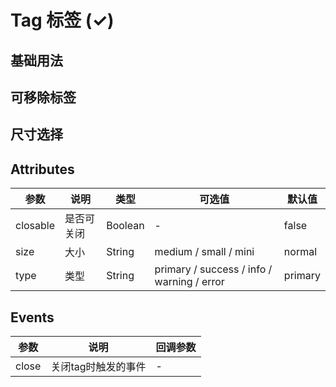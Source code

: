 
# Tag 标签 (✓)

## 基础用法
 <m-tag />

## 可移除标签
<m-tag-remove />

## 尺寸选择
<m-tag-size />

## Attributes

| 参数      | 说明          | 类型      | 可选值                           | 默认值  |
|---------- |-------------- |---------- |--------------------------------  |-------- |
| closable | 是否可关闭 | Boolean | - | false |
| size | 大小 | String | medium / small / mini | normal |
| type | 类型 | String | primary / success / info / warning / error | primary |

## Events

| 参数      | 说明          | 回调参数 |
|---------- |-------------- |---------- |
| close | 关闭tag时触发的事件 | - |